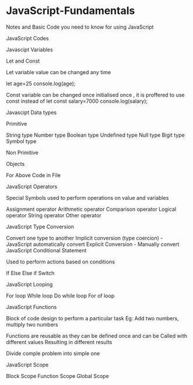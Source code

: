 # JavaScript-Fundamentals
Notes and Basic Code you need to know for using JavaScript

JavaScript Codes


Javascipt Variables

Let and Const

Let variable value can be changed any time

let age=25
console.log(age); 

Const variable can be changed once initialised once , it is proffered to use const instead of let
const salary=7000
console.log(salary);


Javascipt Data types

Primitive

String type
Number type
Boolean type
Undefined type
Null type
Bigit type
Symbol type

Non Primitive

Objects

 For Above Code in File

JavaScript Operators

Special Symbols used to perform operations on value and variables

Assignment operator
Arithmetic operator
Comparison operator
Logical operator
String operator
Other operator


JavaScript Type Conversion

Convert one type to another
Implicit conversion (type coercion) - JavaScript automatically convert
Explicit Conversion - Manually convert
JavaScript Conditional Statement

Used to perform actions based on conditions

If
Else
Else if
Switch

JavaScript Looping

For loop
While loop
Do while loop
For of loop

JavaScript Functions

Block of code design to perform a particular task
Eg: Add two numbers, multiply two numbers

Functions are reusable as they can be defined once and can be Called with different values
Resulting in different results

Divide comple problem into simple one


JavaScript Scope 

Block Scope
Function Scope
Global Scope

